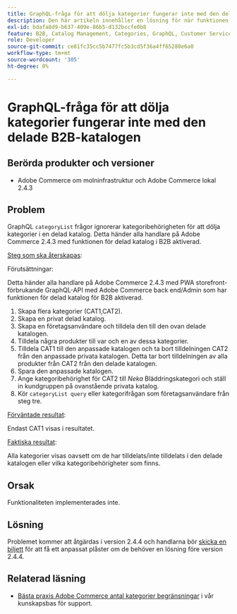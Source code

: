 ```yaml
---
title: GraphQL-fråga för att dölja kategorier fungerar inte med den delade B2B-katalogen
description: Den här artikeln innehåller en lösning för när funktionen för delad B2B-katalog inte fungerar med frågan för GraphQL-kategorier för att dölja kategorier.
exl-id: bdafa8d9-b637-409e-86b5-d132bccfe0b8
feature: B2B, Catalog Management, Categories, GraphQL, Customer Service
role: Developer
source-git-commit: ce81fc35cc5b7477fc5b3cd5f36a4ff65280e6a0
workflow-type: tm+mt
source-wordcount: '305'
ht-degree: 0%

---
```


# GraphQL-fråga för att dölja kategorier fungerar inte med den delade B2B-katalogen


## Berörda produkter och versioner

* Adobe Commerce om molninfrastruktur och Adobe Commerce lokal 2.4.3

## Problem

GraphQL `categoryList` frågor ignorerar kategoribehörigheten för att dölja kategorier i en delad katalog. Detta händer alla handlare på Adobe Commerce 2.4.3 med funktionen för delad katalog i B2B aktiverad.

<u>Steg som ska återskapas</u>:

Förutsättningar:

Detta händer alla handlare på Adobe Commerce 2.4.3 med PWA storefront-förbrukande GraphQL-API med Adobe Commerce back end/Admin som har funktionen för delad katalog för B2B aktiverad.

1. Skapa flera kategorier (CAT1,CAT2).
1. Skapa en privat delad katalog.
1. Skapa en företagsanvändare och tilldela den till den ovan delade katalogen.
1. Tilldela några produkter till var och en av dessa kategorier.
1. Tilldela CAT1 till den anpassade katalogen och ta bort tilldelningen CAT2 från den anpassade privata katalogen. Detta tar bort tilldelningen av alla produkter från CAT2 från den delade katalogen.
1. Spara den anpassade katalogen.
1. Ange kategoribehörighet för CAT2 till *Neka* Bläddringskategori och ställ in kundgruppen på ovanstående privata katalog.
1. Kör `categoryList query` eller kategorifrågan som företagsanvändare från steg tre.

<u>Förväntade resultat</u>:

Endast CAT1 visas i resultatet.

<u>Faktiska resultat</u>:

Alla kategorier visas oavsett om de har tilldelats/inte tilldelats i den delade katalogen eller vilka kategoribehörigheter som finns.

## Orsak

Funktionaliteten implementerades inte.

## Lösning

Problemet kommer att åtgärdas i version 2.4.4 och handlarna bör [skicka en biljett](/help/help-center-guide/help-center/magento-help-center-user-guide.md#submit-ticket) för att få ett anpassat plåster om de behöver en lösning före version 2.4.4.

## Relaterad läsning

* [Bästa praxis Adobe Commerce antal kategorier begränsningar](https://support.magento.com/hc/en-us/articles/360048176832) i vår kunskapsbas för support.
